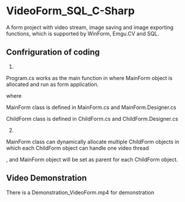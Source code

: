 # VideoForm_SQL_C-Sharp

A form project with video stream, image saving and image exporting functions, which is supported by WinForm, Emgu.CV and SQL.

## Confriguration of coding

1.
Program.cs works as the main function in where MainForm object is allocated and run as form application.

where

MainForm class is defined in MainForm.cs and MainForm.Designer.cs

ChildForm class is defined in ChildForm.cs and ChildForm.Designer.cs

2.
MainForm class can dynamically allocate multiple ChildForm objects in which each ChildForm object can handle one video thread

, and MainForm object will be set as parent for each ChildForm object.

## Video Demonstration

There is a Demonstration_VideoForm.mp4 for demonstration
